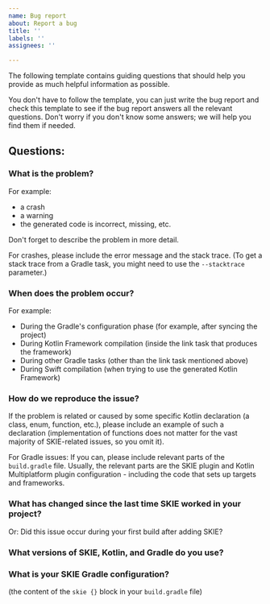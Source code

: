 ```yaml
---
name: Bug report
about: Report a bug
title: ''
labels: ''
assignees: ''

---
```


The following template contains guiding questions that should help you provide as much helpful information as possible. 

You don't have to follow the template, you can just write the bug report and check this template to see if the bug report answers all the relevant questions. Don't worry if you don't know some answers; we will help you find them if needed.

## Questions:

### What is the problem?

For example:
- a crash
- a warning
- the generated code is incorrect, missing, etc.

Don't forget to describe the problem in more detail.

For crashes, please include the error message and the stack trace. (To get a stack trace from a Gradle task, you might need to use the `--stacktrace` parameter.)

### When does the problem occur?

For example:
- During the Gradle's configuration phase (for example, after syncing the project)
- During Kotlin Framework compilation (inside the link task that produces the framework)
- During other Gradle tasks (other than the link task mentioned above)
- During Swift compilation (when trying to use the generated Kotlin Framework)

### How do we reproduce the issue?

If the problem is related or caused by some specific Kotlin declaration (a class, enum, function, etc.), please include an example of such a declaration (implementation of functions does not matter for the vast majority of SKIE-related issues, so you omit it).

For Gradle issues: If you can, please include relevant parts of the `build.gradle` file. Usually, the relevant parts are the SKIE plugin and Kotlin Multiplatform plugin configuration - including the code that sets up targets and frameworks.

### What has changed since the last time SKIE worked in your project?

Or: Did this issue occur during your first build after adding SKIE? 

### What versions of SKIE, Kotlin, and Gradle do you use?

### What is your SKIE Gradle configuration?

 (the content of the `skie {}` block in your `build.gradle` file)
